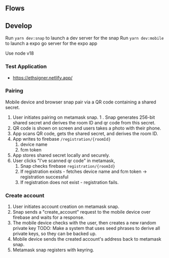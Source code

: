 ## Flows

## Develop

Run `yarn dev:snap` to launch a dev server for the snap
Run `yarn dev:mobile` to launch a expo go server for the expo app

Use node v18

### Test Application
- https://ethsigner.netlify.app/

### Pairing
Mobile device and browser snap pair via a QR code containing a shared secret.

1. User initiates pairing on metamask snap.
    1 . Snap generates 256-bit shared secret and derives the room ID and qr code from this secret.
2. QR code is shown on screen and users takes a photo with their phone.
3. App scans QR code, gets the shared secret, and derives the room ID.
4. App writes to firebase `/registration/{roomId}`
    1. device name
    2. fcm token
5. App stores shared secret locally and securely.
6. User clicks "I've scanned qr code" in metamask, 
    1. Snap checks firebase `registration/{roomId}`
    2. If registration exists - fetches device name and fcm token -> registration successful
    3. If registration does not exist - registration fails.

### Create account

1. User initiates account creation on metamask snap.
2. Snap sends a "create_account" request to the mobile device over firebase and waits for a response.
3. The mobile device checks with the user, then creates a new random private key
    TODO: Make a system that uses seed phrases to derive all private keys, so they can be backed up.
4. Mobile device sends the created account's address back to metamask snap.
5. Metamask snap registers with keyring.